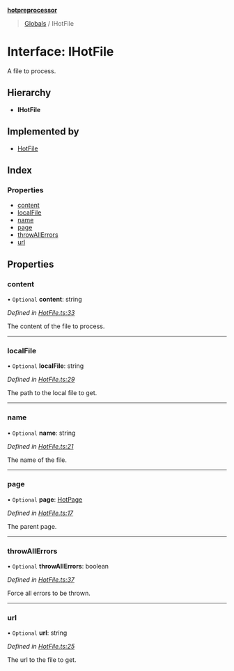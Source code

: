 **[hotpreprocessor](../README.md)**

> [Globals](../globals.md) / IHotFile

# Interface: IHotFile

A file to process.

## Hierarchy

* **IHotFile**

## Implemented by

* [HotFile](../classes/hotfile.md)

## Index

### Properties

* [content](ihotfile.md#content)
* [localFile](ihotfile.md#localfile)
* [name](ihotfile.md#name)
* [page](ihotfile.md#page)
* [throwAllErrors](ihotfile.md#throwallerrors)
* [url](ihotfile.md#url)

## Properties

### content

• `Optional` **content**: string

*Defined in [HotFile.ts:33](https://github.com/OurFreeLight/HotPreprocessor/blob/086eb28/src/HotFile.ts#L33)*

The content of the file to process.

___

### localFile

• `Optional` **localFile**: string

*Defined in [HotFile.ts:29](https://github.com/OurFreeLight/HotPreprocessor/blob/086eb28/src/HotFile.ts#L29)*

The path to the local file to get.

___

### name

• `Optional` **name**: string

*Defined in [HotFile.ts:21](https://github.com/OurFreeLight/HotPreprocessor/blob/086eb28/src/HotFile.ts#L21)*

The name of the file.

___

### page

• `Optional` **page**: [HotPage](../classes/hotpage.md)

*Defined in [HotFile.ts:17](https://github.com/OurFreeLight/HotPreprocessor/blob/086eb28/src/HotFile.ts#L17)*

The parent page.

___

### throwAllErrors

• `Optional` **throwAllErrors**: boolean

*Defined in [HotFile.ts:37](https://github.com/OurFreeLight/HotPreprocessor/blob/086eb28/src/HotFile.ts#L37)*

Force all errors to be thrown.

___

### url

• `Optional` **url**: string

*Defined in [HotFile.ts:25](https://github.com/OurFreeLight/HotPreprocessor/blob/086eb28/src/HotFile.ts#L25)*

The url to the file to get.
